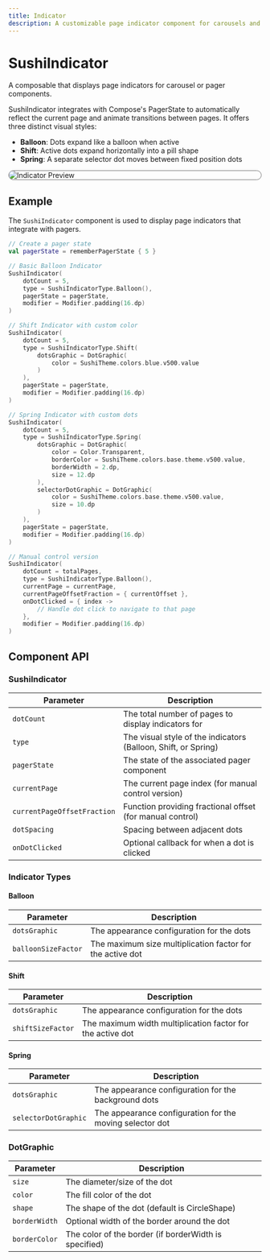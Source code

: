 ```yaml
---
title: Indicator
description: A customizable page indicator component for carousels and pagers
---
```


# SushiIndicator

A composable that displays page indicators for carousel or pager components.

SushiIndicator integrates with Compose's PagerState to automatically reflect
the current page and animate transitions between pages. It offers three distinct visual styles:

- **Balloon**: Dots expand like a balloon when active
- **Shift**: Active dots expand horizontally into a pill shape
- **Spring**: A separate selector dot moves between fixed position dots

<div style="max-width: 800px; max-height: 340px; border-radius: 20px; overflow: hidden; border: 1px solid #777;">
    <img src="../preview_indicators.png" alt="Indicator Preview">
</div>

## Example

The `SushiIndicator` component is used to display page indicators that integrate with pagers.

```kotlin
// Create a pager state
val pagerState = rememberPagerState { 5 }

// Basic Balloon Indicator
SushiIndicator(
    dotCount = 5,
    type = SushiIndicatorType.Balloon(),
    pagerState = pagerState,
    modifier = Modifier.padding(16.dp)
)

// Shift Indicator with custom color
SushiIndicator(
    dotCount = 5,
    type = SushiIndicatorType.Shift(
        dotsGraphic = DotGraphic(
            color = SushiTheme.colors.blue.v500.value
        )
    ),
    pagerState = pagerState,
    modifier = Modifier.padding(16.dp)
)

// Spring Indicator with custom dots
SushiIndicator(
    dotCount = 5,
    type = SushiIndicatorType.Spring(
        dotsGraphic = DotGraphic(
            color = Color.Transparent,
            borderColor = SushiTheme.colors.base.theme.v500.value,
            borderWidth = 2.dp,
            size = 12.dp
        ),
        selectorDotGraphic = DotGraphic(
            color = SushiTheme.colors.base.theme.v500.value,
            size = 10.dp
        )
    ),
    pagerState = pagerState,
    modifier = Modifier.padding(16.dp)
)

// Manual control version
SushiIndicator(
    dotCount = totalPages,
    type = SushiIndicatorType.Balloon(),
    currentPage = currentPage,
    currentPageOffsetFraction = { currentOffset },
    onDotClicked = { index -> 
        // Handle dot click to navigate to that page
    },
    modifier = Modifier.padding(16.dp)
)
```

## Component API

### SushiIndicator

| Parameter                               | Description                      |
|-----------------------------------------|----------------------------------|
| <div class='parameter'>`dotCount`</div>| The total number of pages to display indicators for |
| <div class='parameter'>`type`</div>| The visual style of the indicators (Balloon, Shift, or Spring) |
| <div class='parameter'>`pagerState`</div>| The state of the associated pager component |
| <div class='parameter'>`currentPage`</div>| The current page index (for manual control version) |
| <div class='parameter'>`currentPageOffsetFraction`</div>| Function providing fractional offset (for manual control) |
| <div class='parameter'>`dotSpacing`</div>| Spacing between adjacent dots |
| <div class='parameter'>`onDotClicked`</div>| Optional callback for when a dot is clicked |

### Indicator Types

#### Balloon

| Parameter                               | Description                      |
|-----------------------------------------|----------------------------------|
| <div class='parameter'>`dotsGraphic`</div>| The appearance configuration for the dots |
| <div class='parameter'>`balloonSizeFactor`</div>| The maximum size multiplication factor for the active dot |

#### Shift

| Parameter                               | Description                      |
|-----------------------------------------|----------------------------------|
| <div class='parameter'>`dotsGraphic`</div>| The appearance configuration for the dots |
| <div class='parameter'>`shiftSizeFactor`</div>| The maximum width multiplication factor for the active dot |

#### Spring

| Parameter                               | Description                      |
|-----------------------------------------|----------------------------------|
| <div class='parameter'>`dotsGraphic`</div>| The appearance configuration for the background dots |
| <div class='parameter'>`selectorDotGraphic`</div>| The appearance configuration for the moving selector dot |

### DotGraphic

| Parameter                               | Description                      |
|-----------------------------------------|----------------------------------|
| <div class='parameter'>`size`</div>| The diameter/size of the dot |
| <div class='parameter'>`color`</div>| The fill color of the dot |
| <div class='parameter'>`shape`</div>| The shape of the dot (default is CircleShape) |
| <div class='parameter'>`borderWidth`</div>| Optional width of the border around the dot |
| <div class='parameter'>`borderColor`</div>| The color of the border (if borderWidth is specified) |